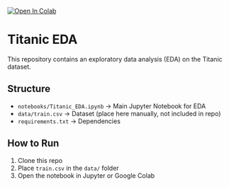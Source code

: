 [![Open In Colab](https://colab.research.google.com/assets/colab-badge.svg)](https://colab.research.google.com/github/USERNAME/titanic-eda/blob/main/notebooks/Titanic_EDA.ipynb)

# Titanic EDA

This repository contains an exploratory data analysis (EDA) on the Titanic dataset.

## Structure
- `notebooks/Titanic_EDA.ipynb` → Main Jupyter Notebook for EDA
- `data/train.csv` → Dataset (place here manually, not included in repo)
- `requirements.txt` → Dependencies

## How to Run
1. Clone this repo
2. Place `train.csv` in the `data/` folder
3. Open the notebook in Jupyter or Google Colab
